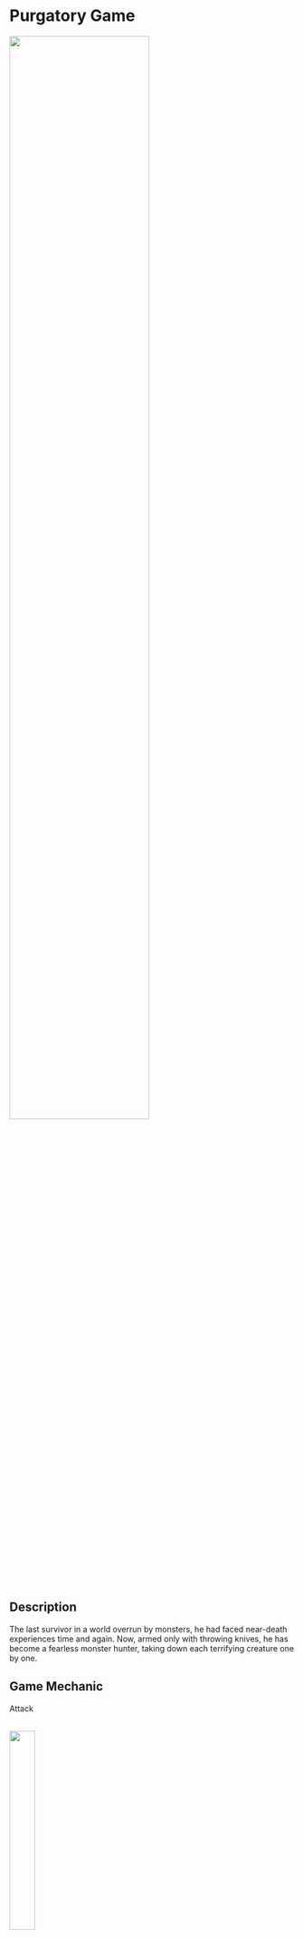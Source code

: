 # Purgatory Game

<img src="https://github.com/ChristopherAngrico/Purgatory/assets/87889745/bd150fb6-9bb0-4bcf-bc7c-26eafd74f49e" height="70%" width="70%">

## Description
The last survivor in a world overrun by monsters, he had faced near-death experiences time and again. Now, armed only with throwing knives, he has become a fearless monster hunter, taking down each terrifying creature one by one.

## Game Mechanic
<p>Attack<p/><br/>
<img src="https://github.com/ChristopherAngrico/Purgatory/blob/main/Purgatory/Attack.GIF?raw=true" height="30%" width="30%">
  
<p>Movement<p/><br/>
<img src="https://github.com/ChristopherAngrico/Purgatory/blob/main/Purgatory/Attack.GIF?raw=true" height="30%" width="30%">

## Game controls

The following controls are bound in-game, for gameplay and testing.

| Key Binding       | Function          |
| ----------------- | ----------------- |
| W,A,S,D           | Standard movement |
| Left Click        | Throw  knife      |

### Script

This game operates on a series of scripts..

| Script       | Description                                                  |
| ------------------- | ------------------------------------------------------------ |
| `PlayerMovement` | To control player movement such as "WASD". |
| `Animated`  | Control all the animation such as Player, Clone, and Enemy. |
| `CloneHealth`  | Control clone health. |
| `FixRotateHealthBar`  | Fix health bar rotation for example: player face the left side or right side the rotation still remaining same.  |
| `DetectPlayer`  | Detect player is within enemy range.  |
| `EnemyCondition`  | Condition of an enemy such as getting hit by player or die.  |
| `HitPlayer`  | If player enter range attack will get hit. |
| `SpawnEnemy`  | Spawn manager to control spawn system. |
| `HealthSystem`  | Simplify class of health system. |
| `InputSystem`  | New input system. |
| `Knife damage`  | to damage enemy when it hit. |
| `PlayerHurt`  | Condition of the player such as getting hit by enemy or die. |
| `PlayerInput`  | Control all input. |
| `ThrowKnife`  | Throw knife by mouse direction. |
| `BackgroundLoop`  | Move the background if player move to all direction. |
| `ChangeScene`  | Control changing scene. |
| `DestroyKnife`  | Knife will get destroy when fly out of screen. |
| `FollowTarget`  | Follow player position such as player move to right main camera, spawner, and background follow the player position. |
| `ThrowKnife`  | Throw knife by mouse direction. |
| `GameManager`  | Manage point and wave system. |
| `MovingSpawner`  | To make sure spawn position is random. |
| `BuyButton`  | Action after mouse clicked for buy button. |
| `GUIButton`  | Action after mouse clicked for menu. |
| `VolumeControl`  | Control game volume. |
| `Point`  | Show point in UI text. |

## Short Gameplay
From here:
https://www.youtube.com/watch?v=xbCiaC3eRx0&ab_channel=ChristopherAngrico

